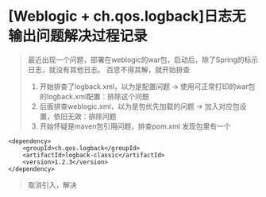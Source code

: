 # \[Weblogic + ch.qos.logback]日志无输出问题解决过程记录

> 最近出现一个问题，部署在weblogic的war包，启动后，除了Spring的标示日志，就没有其他日志。 百思不得其解，就开始排查
>
> 1. 开始排查了logback.xml，以为是配置问题 -> 使用可正常打印的war包的logback.xml配置：排除这个问题
> 2. 后面排查weblogic.xml，以为是包优先加载的问题 -> 加入对应包设置，依旧无效：排除问题
> 3. 开始怀疑是maven包引用问题，排查pom.xml 发现包里有一个

```
<dependency>
    <groupId>ch.qos.logback</groupId>
    <artifactId>logback-classic</artifactId>
    <version>1.2.3</version>
</dependency>
```

> 取消引入，解决
